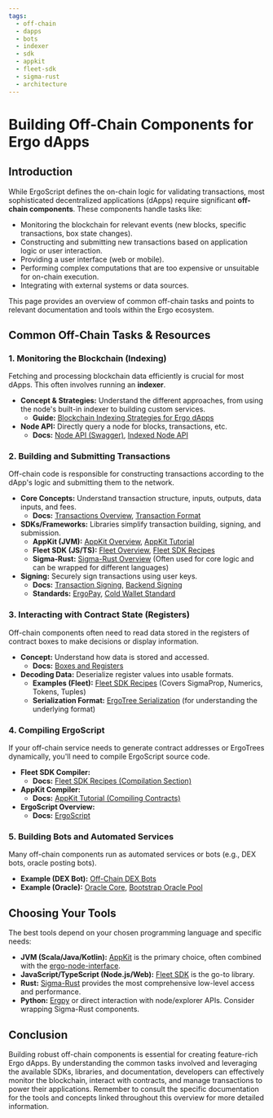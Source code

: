 ```yaml
---
tags:
  - off-chain
  - dapps
  - bots
  - indexer
  - sdk
  - appkit
  - fleet-sdk
  - sigma-rust
  - architecture
---
```


# Building Off-Chain Components for Ergo dApps

## Introduction

While ErgoScript defines the on-chain logic for validating transactions, most sophisticated decentralized applications (dApps) require significant **off-chain components**. These components handle tasks like:

*   Monitoring the blockchain for relevant events (new blocks, specific transactions, box state changes).
*   Constructing and submitting new transactions based on application logic or user interaction.
*   Providing a user interface (web or mobile).
*   Performing complex computations that are too expensive or unsuitable for on-chain execution.
*   Integrating with external systems or data sources.

This page provides an overview of common off-chain tasks and points to relevant documentation and tools within the Ergo ecosystem.

## Common Off-Chain Tasks & Resources

### 1. Monitoring the Blockchain (Indexing)

Fetching and processing blockchain data efficiently is crucial for most dApps. This often involves running an **indexer**.

*   **Concept & Strategies:** Understand the different approaches, from using the node's built-in indexer to building custom services.
    *   **Guide:** [Blockchain Indexing Strategies for Ergo dApps](blockchain-indexing.md)
*   **Node API:** Directly query a node for blocks, transactions, etc.
    *   **Docs:** [Node API (Swagger)](../../node/swagger.md), [Indexed Node API](../../node/indexed-node.md)

### 2. Building and Submitting Transactions

Off-chain code is responsible for constructing transactions according to the dApp's logic and submitting them to the network.

*   **Core Concepts:** Understand transaction structure, inputs, outputs, data inputs, and fees.
    *   **Docs:** [Transactions Overview](../protocol/transactions.md), [Transaction Format](../protocol/tx/format.md)
*   **SDKs/Frameworks:** Libraries simplify transaction building, signing, and submission.
    *   **AppKit (JVM):** [AppKit Overview](../stack/appkit.md), [AppKit Tutorial](../stack/appkit/tutorial.md)
    *   **Fleet SDK (JS/TS):** [Fleet Overview](../stack/fleet.md), [Fleet SDK Recipes](../tutorials/fleet-sdk-recipes.md)
    *   **Sigma-Rust:** [Sigma-Rust Overview](../stack/sigma-rust.md) (Often used for core logic and can be wrapped for different languages)
*   **Signing:** Securely sign transactions using user keys.
    *   **Docs:** [Transaction Signing](../protocol/tx/signing.md), [Backend Signing](sign-tx.md)
    *   **Standards:** [ErgoPay](../wallet/payments/standards/eip20.md), [Cold Wallet Standard](../wallet/standards/eip19.md)

### 3. Interacting with Contract State (Registers)

Off-chain components often need to read data stored in the registers of contract boxes to make decisions or display information.

*   **Concept:** Understand how data is stored and accessed.
    *   **Docs:** [Boxes and Registers](../scs/boxes-and-registers.md)
*   **Decoding Data:** Deserialize register values into usable formats.
    *   **Examples (Fleet):** [Fleet SDK Recipes](../tutorials/fleet-sdk-recipes.md) (Covers SigmaProp, Numerics, Tokens, Tuples)
    *   **Serialization Format:** [ErgoTree Serialization](../scs/ergotree/serialization.md) (for understanding the underlying format)

### 4. Compiling ErgoScript

If your off-chain service needs to generate contract addresses or ErgoTrees dynamically, you'll need to compile ErgoScript source code.

*   **Fleet SDK Compiler:**
    *   **Docs:** [Fleet SDK Recipes (Compilation Section)](../tutorials/fleet-sdk-recipes.md#compiling-ergoscript-to-ergotree)
*   **AppKit Compiler:**
    *   **Docs:** [AppKit Tutorial (Compiling Contracts)](../stack/appkit/tutorial.md)
*   **ErgoScript Overview:**
    *   **Docs:** [ErgoScript](../scs/ergoscript.md)

### 5. Building Bots and Automated Services

Many off-chain components run as automated services or bots (e.g., DEX bots, oracle posting bots).

*   **Example (DEX Bot):** [Off-Chain DEX Bots](dex_bots.md)
*   **Example (Oracle):** [Oracle Core](oracle.md), [Bootstrap Oracle Pool](oracle-bootstrap.md)

## Choosing Your Tools

The best tools depend on your chosen programming language and specific needs:

*   **JVM (Scala/Java/Kotlin):** [AppKit](../stack/appkit.md) is the primary choice, often combined with the [ergo-node-interface](https://github.com/ergoplatform/ergo-node-interface).
*   **JavaScript/TypeScript (Node.js/Web):** [Fleet SDK](../stack/fleet.md) is the go-to library.
*   **Rust:** [Sigma-Rust](../stack/sigma-rust.md) provides the most comprehensive low-level access and performance.
*   **Python:** [Ergpy](../stack/ergpy.md) or direct interaction with node/explorer APIs. Consider wrapping Sigma-Rust components.

## Conclusion

Building robust off-chain components is essential for creating feature-rich Ergo dApps. By understanding the common tasks involved and leveraging the available SDKs, libraries, and documentation, developers can effectively monitor the blockchain, interact with contracts, and manage transactions to power their applications. Remember to consult the specific documentation for the tools and concepts linked throughout this overview for more detailed information.
